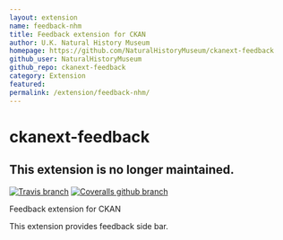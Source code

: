 ```yaml
---
layout: extension
name: feedback-nhm
title: Feedback extension for CKAN
author: U.K. Natural History Museum
homepage: https://github.com/NaturalHistoryMuseum/ckanext-feedback
github_user: NaturalHistoryMuseum
github_repo: ckanext-feedback
category: Extension
featured: 
permalink: /extension/feedback-nhm/
---
```



ckanext-feedback
================

This extension is no longer maintained.
---------------------------------------

[![Travis
branch](https://img.shields.io/travis/NaturalHistoryMuseum/ckanext-feedback/master.svg?style=flat-square)](https://travis-ci.org/NaturalHistoryMuseum/ckanext-feedback)
[![Coveralls github
branch](https://img.shields.io/coveralls/github/NaturalHistoryMuseum/ckanext-feedback/master.svg?style=flat-square)](https://coveralls.io/github/NaturalHistoryMuseum/ckanext-feedback)

Feedback extension for CKAN

This extension provides feedback side bar.

